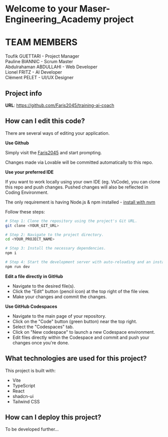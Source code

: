 # Welcome to your Maser-Engineering_Academy project

# TEAM MEMBERS

Toufik GUETTARI                           -        Project Manager  
Pauline BIANNIC                           -        Scrum Master    
Abdulrahaman ABDULLAHI                    -        Web Developer   
Lionel FRITZ                              -        AI Developer    
Clément PELET                             -        UI/UX Designer   

## Project info

**URL**: https://github.com/Faris2045/training-ai-coach

## How can I edit this code?

There are several ways of editing your application.

**Use Github**

Simply visit the [Faris2045](https://github.com/Faris2045/training-ai-coach) and start prompting.

Changes made via Lovable will be committed automatically to this repo.

**Use your preferred IDE**

If you want to work locally using your own IDE (eg. VsCode), you can clone this repo and push changes. Pushed changes will also be reflected in Coding Environment.

The only requirement is having Node.js & npm installed - [install with nvm](https://github.com/nvm-sh/nvm#installing-and-updating)

Follow these steps:

```sh
# Step 1: Clone the repository using the project's Git URL.
git clone <YOUR_GIT_URL>

# Step 2: Navigate to the project directory.
cd <YOUR_PROJECT_NAME>

# Step 3: Install the necessary dependencies.
npm i

# Step 4: Start the development server with auto-reloading and an instant preview.
npm run dev
```

**Edit a file directly in GitHub**

- Navigate to the desired file(s).
- Click the "Edit" button (pencil icon) at the top right of the file view.
- Make your changes and commit the changes.

**Use GitHub Codespaces**

- Navigate to the main page of your repository.
- Click on the "Code" button (green button) near the top right.
- Select the "Codespaces" tab.
- Click on "New codespace" to launch a new Codespace environment.
- Edit files directly within the Codespace and commit and push your changes once you're done.

## What technologies are used for this project?

This project is built with:

- Vite
- TypeScript
- React
- shadcn-ui
- Tailwind CSS

## How can I deploy this project?
To be developed further...
